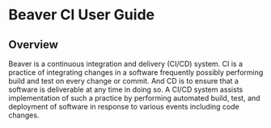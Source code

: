 # Beaver CI User Guide
## Overview
Beaver is a continuous integration and delivery (CI/CD) system. CI is a practice of integrating changes in a software frequently possibly performing build and test on every change or commit. And CD is to ensure that a software is deliverable at any time in doing so. A CI/CD system assists implementation of such a practice by performing automated build, test, and deployment of software in response to various events including code changes.
